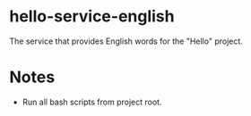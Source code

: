 # hello-service-english
The service that provides English words for the "Hello" project.

# Notes
- Run all bash scripts from project root.